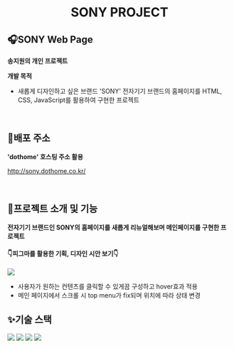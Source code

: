 <div align="center">
  
  # SONY PROJECT
</div>

## 🎧SONY Web Page

**송지원의 개인 프로젝트**<br>

**개발 목적**
- 새롭게 디자인하고 싶은 브랜드 'SONY' 전자기기 브랜드의 홈페이지를 HTML, CSS, JavaScript를 활용하여 구현한 프로젝트<br>

<br>

## 🔗배포 주소

**'dothome' 호스팅 주소 활용**

<p>
  <a href="http://sony.dothome.co.kr/" target="_blank">http://sony.dothome.co.kr/</a>
</p>

<br>

## 📖프로젝트 소개 및 기능

**전자기기 브랜드인 SONY의 홈페이지를 새롭게 리뉴얼해보며 메인페이지를 구현한 프로젝트**

#### 👇피그마를 활용한 기획, 디자인 시안 보기👇
<p>
  <a href="https://www.figma.com/file/7GuVc8BueV5VxInrViHqos/%EC%86%A1%EC%A7%80%EC%9B%90-UIUX?type=design&node-id=0%3A1&mode=design&t=fF2edyfzgulpnmzv-1" target="_blank">
    <img src="https://img.shields.io/badge/Figma-F24E1E?style=flat-square&logo=Figma&logoColor=black"/></a>
</p>

- 사용자가 원하는 컨텐츠를 클릭할 수 있게끔 구성하고 hover효과 적용
- 메인 페이지에서 스크롤 시 top menu가 fix되며 위치에 따라 상태 변경
  


## ✨기술 스택
<p>
  <img src="https://img.shields.io/badge/HTML5-E34F26?style=flat-square&logo=HTML5&logoColor=white">
  <img src="https://img.shields.io/badge/CSS3-1572B6?style=flat-square&logo=CSS3&logoColor=white">
  <img src="https://img.shields.io/badge/JavaScript-F7DF1E?style=flat-square&logo=JavaScript&logoColor=black">
  <img src="https://img.shields.io/badge/jquery-0769AD?style=flat-square&logo=jquery&logoColor=white">
</p>
